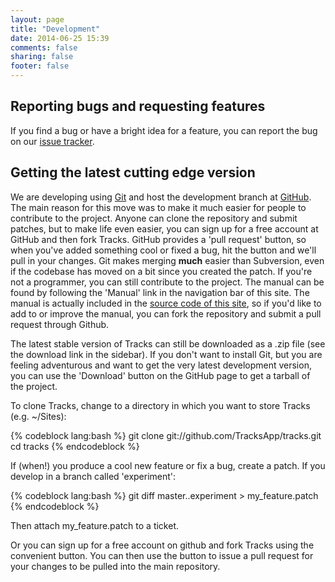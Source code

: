 ```yaml
---
layout: page
title: "Development"
date: 2014-06-25 15:39
comments: false
sharing: false
footer: false
---
```


## Reporting bugs and requesting features

If you find a bug or have a bright idea for a feature, you can report the bug on our [issue tracker][2].

## Getting the latest cutting edge version

We are developing using [Git][3] and host the development branch at [GitHub][4]. The main reason for this move was to make it much easier for people to contribute to the project. Anyone can clone the repository and submit patches, but to make life even easier, you can sign up for a free account at GitHub and then fork Tracks. GitHub provides a 'pull request' button, so when you've added something cool or fixed a bug, hit the button and we'll pull in your changes. Git makes merging **much** easier than Subversion, even if the codebase has moved on a bit since you created the patch. If you're not a programmer, you can still contribute to the project. The manual can be found by following the 'Manual' link in the navigation bar of this site. The manual is actually included in the [source code of this site][5], so if you'd like to add to or improve the manual, you can fork the repository and submit a pull request through Github.

The latest stable version of Tracks can still be downloaded as a .zip file (see the download link in the sidebar). If you don't want to install Git, but you are feeling adventurous and want to get the very latest development version, you can use the 'Download' button on the GitHub page to get a tarball of the project.

To clone Tracks, change to a directory in which you want to store Tracks (e.g. ~/Sites):

{% codeblock lang:bash %}
git clone git://github.com/TracksApp/tracks.git
cd tracks
{% endcodeblock %}

If (when!) you produce a cool new feature or fix a bug, create a patch. If you develop in a branch called 'experiment':

{% codeblock lang:bash %}
git diff master..experiment > my_feature.patch 
{% endcodeblock %}

Then attach my_feature.patch to a ticket.

Or you can sign up for a free account on github and fork Tracks using the convenient button. You can then use the button to issue a pull request for your changes to be pulled into the main repository.

[1]: http://groups.google.com/group/TracksApp
[2]: https://github.com/TracksApp/tracks/issues
[3]: http://git-scm.com/
[4]: https://github.com/TracksApp/tracks
[5]: https://github.com/TracksApp/tracksapp.github.com
